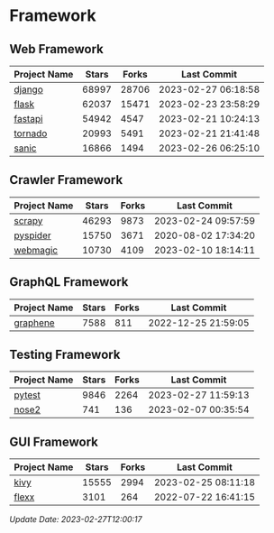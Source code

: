 # Framework

## Web Framework
| Project Name | Stars | Forks | Last Commit |
| ------------ | ----- | ----- | ----------- |
| [django](https://github.com/django/django) | 68997 | 28706 | 2023-02-27 06:18:58 |
| [flask](https://github.com/pallets/flask) | 62037 | 15471 | 2023-02-23 23:58:29 |
| [fastapi](https://github.com/tiangolo/fastapi) | 54942 | 4547 | 2023-02-21 10:24:13 |
| [tornado](https://github.com/tornadoweb/tornado) | 20993 | 5491 | 2023-02-21 21:41:48 |
| [sanic](https://github.com/sanic-org/sanic) | 16866 | 1494 | 2023-02-26 06:25:10 |

## Crawler Framework
| Project Name | Stars | Forks | Last Commit |
| ------------ | ----- | ----- | ----------- |
| [scrapy](https://github.com/scrapy/scrapy) | 46293 | 9873 | 2023-02-24 09:57:59 |
| [pyspider](https://github.com/binux/pyspider) | 15750 | 3671 | 2020-08-02 17:34:20 |
| [webmagic](https://github.com/code4craft/webmagic) | 10730 | 4109 | 2023-02-10 18:14:11 |

## GraphQL Framework
| Project Name | Stars | Forks | Last Commit |
| ------------ | ----- | ----- | ----------- |
| [graphene](https://github.com/graphql-python/graphene) | 7588 | 811 | 2022-12-25 21:59:05 |

## Testing Framework
| Project Name | Stars | Forks | Last Commit |
| ------------ | ----- | ----- | ----------- |
| [pytest](https://github.com/pytest-dev/pytest) | 9846 | 2264 | 2023-02-27 11:59:13 |
| [nose2](https://github.com/nose-devs/nose2) | 741 | 136 | 2023-02-07 00:35:54 |

## GUI Framework
| Project Name | Stars | Forks | Last Commit |
| ------------ | ----- | ----- | ----------- |
| [kivy](https://github.com/kivy/kivy) | 15555 | 2994 | 2023-02-25 08:11:18 |
| [flexx](https://github.com/flexxui/flexx) | 3101 | 264 | 2022-07-22 16:41:15 |

*Update Date: 2023-02-27T12:00:17*